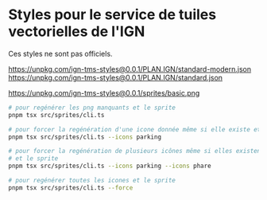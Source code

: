 # Styles pour le service de tuiles vectorielles de l'IGN

Ces styles ne sont pas officiels.

https://unpkg.com/ign-tms-styles@0.0.1/PLAN.IGN/standard-modern.json
https://unpkg.com/ign-tms-styles@0.0.1/PLAN.IGN/standard.json

https://unpkg.com/ign-tms-styles@0.0.1/sprites/basic.png

```bash
# pour regénérer les png manquants et le sprite
pnpm tsx src/sprites/cli.ts

# pour forcer la regénération d'une icone donnée même si elle existe et le sprite
pnpm tsx src/sprites/cli.ts --icons parking

# pour forcer la regénération de plusieurs icônes même si elles existent
# et le sprite
pnpm tsx src/sprites/cli.ts --icons parking --icons phare

# pour regénérer toutes les icones et le sprite
pnpm tsx src/sprites/cli.ts --force
```